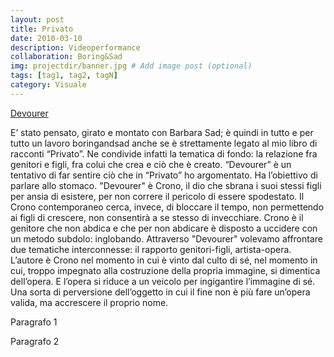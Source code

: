 ```yaml
---
layout: post
title: Privato
date: 2010-03-10
description: Videoperformance
collaboration: Boring&Sad
img: projectdir/banner.jpg # Add image post (optional)
tags: [tag1, tag2, tagN]
category: Visuale
---
```

[Devourer]()

E’ stato pensato, girato e montato con Barbara Sad; è  quindi in tutto e per tutto un lavoro boringandsad anche se è strettamente legato al mio libro di racconti “Privato”. Ne condivide infatti la tematica di fondo: la relazione fra genitori e figli, fra colui che crea e ciò che è creato. “Devourer” è un tentativo di far sentire ciò che in “Privato” ho argomentato. Ha l’obiettivo di parlare allo stomaco.
"Devourer" è Crono, il dio che sbrana i suoi stessi figli per ansia di esistere, per non correre il pericolo di essere spodestato. Il Crono contemporaneo cerca, invece, di bloccare il tempo, non permettendo ai figli di crescere, non consentirà a se stesso di invecchiare. Crono è il genitore che non abdica e che per non abdicare è disposto a uccidere con un metodo subdolo: inglobando. Attraverso "Devourer" volevamo affrontare due tematiche interconnesse: il rapporto genitori-figli, artista-opera.
L’autore è Crono nel momento in cui è vinto dal culto di sé, nel momento in cui, troppo impegnato alla costruzione della propria immagine, si dimentica dell’opera. E l’opera si riduce a un veicolo per ingigantire l’immagine di sé. Una sorta di perversione dell’oggetto in cui il fine non è più fare un’opera valida, ma accrescere il proprio nome.


Paragrafo 1

Paragrafo 2
